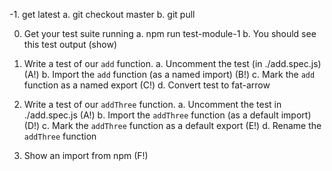 -1. get latest
  a. git checkout master
  b. git pull

0. Get your test suite running
  a. npm run test-module-1
  b. You should see this test output (show)

1. Write a test of our `add` function.
  a. Uncomment the test (in ./add.spec.js) (A!)
  b. Import the `add` function (as a named import) (B!)
  c. Mark the `add` function as a named export (C!)
  d. Convert test to fat-arrow

2. Write a test of our `addThree` function.
  a. Uncomment the test in ./add.spec.js (A!)
  b. Import the `addThree` function (as a default import) (D!)
  c. Mark the `addThree` function as a default export (E!)
  d. Rename the `addThree` function

3. Show an import from npm (F!)
